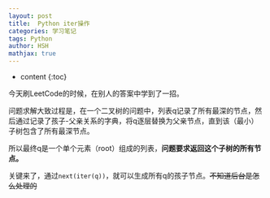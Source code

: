 ```yaml
---
layout: post
title:  Python iter操作
categories: 学习笔记
tags: Python
author: HSH
mathjax: true
---
```


* content
{:toc}








今天刷LeetCode的时候，在别人的答案中学到了一招。

问题求解大致过程是，在一个二叉树的问题中，列表q记录了所有最深的节点，然后通过记录了孩子-父亲关系的字典，将q逐层替换为父亲节点，直到该（最小）子树包含了所有最深节点。

所以最终q是一个单个元素（root）组成的列表，**问题要求返回这个子树的所有节点。**

关键来了，通过`next(iter(q))`，就可以生成所有q的孩子节点。~~不知道后台是怎么处理的~~

